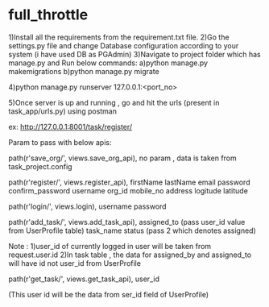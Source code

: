# full_throttle
1)Install all the requirements from the requirement.txt file.
2)Go the settings.py file and change Database configuration according to your system (i have used DB as PGAdmin)
3)Navigate to project folder which has manage.py and Run below commands:
a)python manage.py makemigrations
b)python manage.py migrate

4)python manage.py runserver 127.0.0.1:<port_no> 

5)Once server is up and running , go and hit the urls (present in task_app/urls.py) using postman

ex:
http://127.0.0.1:8001/task/register/


Param to pass with below apis:

path(r'save_org/', views.save_org_api),
no param , data is taken from task_project.config

path(r'register/', views.register_api),
firstName
lastName
email
password
confirm_password
username
org_id
mobile_no
address
logitude
latitude

path(r'login/', views.login),
username
password

path(r'add_task/', views.add_task_api),
assigned_to (pass user_id value from UserProfile table)
task_name
status (pass 2 which denotes assigned)

Note :
1)user_id of currently logged in user will be taken from request.user.id
2)In task table , the data for assigned_by and assigned_to will have id not user_id from UserProfile 

path(r'get_task/', views.get_task_api),
user_id

(This user id will be the data from ser_id field of UserProfile)